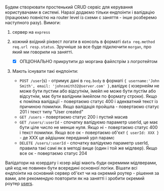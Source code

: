 Будем створювати простенький CRUD сервіс для керування користувачами в системі. Наразі додаємо тільки ендпоінти і валідацію (працюємо повністю на router level із схеми с заняття - інше розберемо наступного разу). Вимоги:

1. сервер на `express`

2. кожний вхідний ріквест логати в консоль в форматі
`data req.method req.url resp.status`. Зручніше за все буде підключити `morgan`, про який ми говорили на занятті. 
    - [x] ОПЦІОНАЛЬНО прикрутити до моргана файлстрім з логротейтом

3. Мають існувати такі ендпоінти:

    * `POST /user`(s) - отримує дані в `req.body` в форматі `{ username:'John Smith', email: 'johnsmith32@server.com' },`валідує ( юзернейм не може бути пустим або відсутнім, імейл не може бути пустім або відсутнім, має бути валідним імейлом по формату строки). Якщо є помілка валідації - повертаємо статус 400 і адекватний текст із причиною помилки. Якщо валідація пройшла - повертаємо статус 201 і текст типу "User created"
    * `GET /users` - повертаємо статус 200 і пустий масив
    * `GET /users/:userId` - спочатку валідуємо параметр userId, це має бути ціле число не менше нуля. Якщо ні - повертаємо статус 400 і текст помилки. Якщо все ок - повертаємо об'єкт `{ userId: XXX }` - де ХХХ це айдішник переданий урл парамс
    * `DELETE /users/:userId` - спочатку валідуємо параметр userId, правила такі самі як в методі вище (один і той же мідлвер). Якщо все ок - повертаємо статус 204

Валідатори на юзердату і юзер айді мають буди окремими мідлверами, цей код не повинен бути всередині основної логіки. Вішати всі ендпоінти на основний сервер об'єкт чи на окремий роутер - рішення за вами, але рекомендую повторити як на занятті і зробити окремий роутер <u>users</u>.
